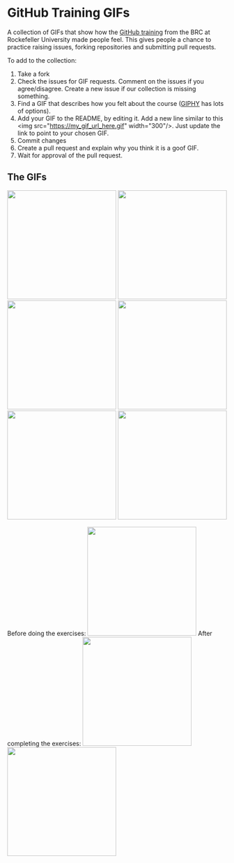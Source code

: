 # GitHub Training GIFs
A collection of GIFs that show how the [GitHub training](https://rockefelleruniversity.github.io/RU_reproducibleR/) from the BRC at Rockefeller University made people feel. This gives people a chance to practice raising issues, forking repositories and submitting pull requests.

To add to the collection:
1) Take a fork
3) Check the issues for GIF requests. Comment on the issues if you agree/disagree. Create a new issue if our collection is missing something. 
4) Find a GIF that describes how you felt about the course ([GIPHY](https://giphy.com/) has lots of options).
5) Add your GIF to the README, by editing it. Add a new line similar to this \<img src="https://my_gif_url_here.gif" width="300"/>. Just update the link to point to your chosen GIF.
6) Commit changes
7) Create a pull request and explain why you think it is a goof GIF. 
8) Wait for approval of the pull request. 

## The GIFs
<img src="https://media.giphy.com/media/yQF1MwG7u9OvgVAjmr/giphy.gif" width="250"/> <img src="https://media.giphy.com/media/w8qewcZwdyE4xCQFL5/giphy.gif" width="250"/>
<img src="https://media.giphy.com/media/GIEXgLDfghUSQ/giphy.gif" width="250" />
<img src="https://media.giphy.com/media/ChmEWOL7Vaz5u/giphy.gif" width="250" /> 
<img src="https://media.giphy.com/media/3orifhln1wZJ7lTbyw/giphy.gif" width="250"/> 
<img src="https://media.giphy.com/media/U2O50cAkpmTjG/giphy.gif" width="250"/> 

Before doing the exercises:
<img src="https://media.giphy.com/media/1FMaabePDEfgk/giphy.gif" width="250"/>
After completing the exercises:
<img src="https://media.giphy.com/media/l41m5nQVvTslsRQGc/giphy.gif" width="250"/>
<img src="https://media.giphy.com/media/FcuiZUneg1YRAu1lH2/giphy.gif" width="250"/>




